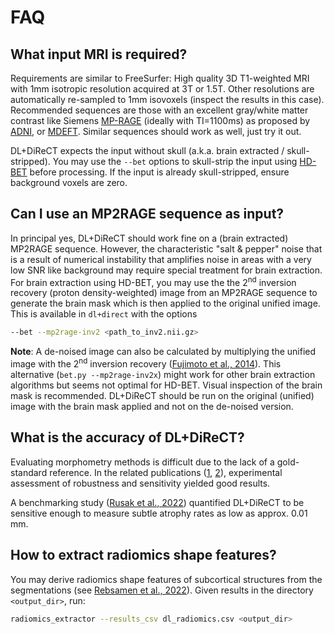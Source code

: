 # FAQ

## What input MRI is required?
Requirements are similar to FreeSurfer: High quality 3D T1-weighted MRI with 1mm isotropic resolution acquired at 3T or 1.5T. Other resolutions are automatically re-sampled to 1mm isovoxels (inspect the results in this case). Recommended sequences are those with an excellent gray/white matter contrast like Siemens [MP-RAGE](https://doi.org/10.1002/mrm.1910150117) (ideally with TI=1100ms) as proposed by [ADNI](https://doi.org/10.1002/jmri.21049), or [MDEFT](https://doi.org/10.1016/j.neuroimage.2003.09.062). Similar sequences should work as well, just try it out.

DL+DiReCT expects the input without skull (a.k.a. brain extracted / skull-stripped). You may use the ```--bet``` options to skull-strip the input using [HD-BET](https://github.com/MIC-DKFZ/HD-BET/) before processing. If the input is already skull-stripped, ensure background voxels are zero.


## Can I use an MP2RAGE sequence as input?
In principal yes, DL+DiReCT should work fine on a (brain extracted) MP2RAGE sequence. However, the characteristic "salt & pepper" noise that is a result of numerical instability that amplifies noise in areas with a very low SNR like background may require special treatment for brain extraction. For brain extraction using HD-BET, you may use the the 2<sup>nd</sup> inversion recovery (proton density-weighted) image from an MP2RAGE sequence to generate the brain mask which is then applied to the original unified image. This is available in ```dl+direct``` with the options
```bash
--bet --mp2rage-inv2 <path_to_inv2.nii.gz>
```

__Note__: A de-noised image can also be calculated by multiplying the unified image with the 2<sup>nd</sup> inversion recovery ([Fujimoto et al., 2014](https://doi.org/10.1016/j.neuroimage.2013.12.012)). This alternative (```bet.py --mp2rage-inv2x```) might work for other brain extraction algorithms but seems not optimal for HD-BET. Visual inspection of the brain mask is recommended. DL+DiReCT should be run on the original (unified) image with the brain mask applied and not on the de-noised version.


## What is the accuracy of DL+DiReCT?
Evaluating morphometry methods is difficult due to the lack of a gold-standard reference. In the related publications ([1](https://doi.org/10.1002/hbm.25159), [2](https://doi.org/10.1002/hbm.26117)), experimental assessment of robustness and sensitivity yielded good results.

A benchmarking study ([Rusak et al., 2022](https://doi.org/10.1016/j.media.2022.102576)) quantified DL+DiReCT to be sensitive enough to measure subtle atrophy rates as low as approx. 0.01 mm. 


## How to extract radiomics shape features?
You may derive radiomics shape features of subcortical structures from the segmentations (see [Rebsamen et al., 2022](https://doi.org/10.3389/fneur.2022.812432)). Given results in the directory ```<output_dir>```, run:

```bash
radiomics_extractor --results_csv dl_radiomics.csv <output_dir>
```
